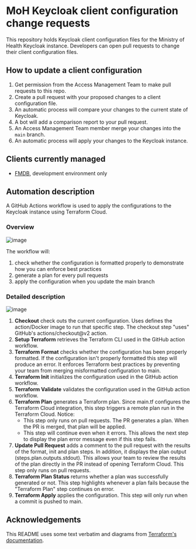 # MoH Keycloak client configuration change requests

This repository holds Keycloak client configuration files for the Ministry of Health Keycloak instance. Developers can open pull requests to change their client configuration files. 

## How to update a client configuration

1. Get permission from the Access Management Team to make pull requests to this repo.
2. Create a pull request with your proposed changes to a client configuration file.
3. An automatic process will compare your changes to the current state of Keycloak.
4. A bot will add a comparison report to your pull request.
5. An Access Management Team member merge your changes into the `main` branch.
6. An automatic process will apply your changes to the Keycloak instance.

## Clients currently managed

* [FMDB](/keycloak-dev/realms/moh-applications/fmdb.tf), development environment only

## Automation description

A GitHub Actions workflow is used to apply the configurations to the Keycloak instance using Terraform Cloud.

### Overview

![image](https://user-images.githubusercontent.com/1767127/169346578-be0c2c46-deb5-4ceb-879f-9710534e3eeb.png)

The workflow will:

1. check whether the configuration is formatted properly to demonstrate how you can enforce best practices
2. generate a plan for every pull requests
3. apply the configuration when you update the main branch

### Detailed description

![image](https://user-images.githubusercontent.com/1767127/169342125-20158f98-8094-4430-b2b3-4f3f539bd367.png)

1. **Checkout** check outs the current configuration. Uses defines the action/Docker image to run that specific step. The checkout step "uses" GitHub's actions/checkout@v2 action.
1. **Setup Terraform** retrieves the Terraform CLI used in the GitHub action workflow.
1. **Terraform Format** checks whether the configuration has been properly formatted. If the configuration isn't properly formatted this step will produce an error. It enforces Terraform best practices by preventing your team from merging misformatted configuration to main.
1. **Terraform Init** initializes the configuration used in the GitHub action workflow.
1. **Terraform Validate** validates the configuration used in the GitHub action workflow.
1. **Terraform Plan** generates a Terraform plan. Since main.tf configures the Terraform Cloud integration, this step triggers a remote plan run in the Terraform Cloud. Notice:
    * This step only runs on pull requests. The PR generates a plan. When the PR is merged, that plan will be applied.
    * This step will continue even when it errors. This allows the next step to display the plan error message even if this step fails.
1. **Update Pull Request** adds a comment to the pull request with the results of the format, init and plan steps. In addition, it displays the plan output (steps.plan.outputs.stdout). This allows your team to review the results of the plan directly in the PR instead of opening Terraform Cloud. This step only runs on pull requests.
1. **Terraform Plan Status** returns whether a plan was successfully generated or not. This step highlights whenever a plan fails because the "Terraform Plan" step continues on error.
1. **Terraform Apply** applies the configuration. This step will only run when a commit is pushed to main.

## Acknowledgements

This README uses some text verbatim and diagrams from [Terraform's documentation](https://learn.hashicorp.com/tutorials/terraform/github-actions).
